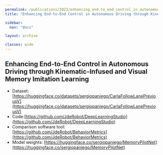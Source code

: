 ```yaml
---
permalink: /publications/2023/enhancing_end_to_end_control_in_autonomous_driving_through_kinematic_infused_and_visual_memory_imitation_learning
title: "Enhancing End-to-End Control in Autonomous Driving through Kinematic-Infused and Visual Memory Imitation Learning"

sidebar:
  nav: "docs"

layout: archive

classes: wide
---
```


## Enhancing End-to-End Control in Autonomous Driving through Kinematic-Infused and Visual Memory Imitation Learning

- Dataset: [https://huggingface.co/datasets/sergiopaniego/CarlaFollowLanePreviousV](https://huggingface.co/datasets/sergiopaniego/CarlaFollowLanePreviousV)
- Code:[https://github.com/JdeRobot/DeepLearningStudio](https://github.com/JdeRobot/DeepLearningStudio)
- Comparison software tool: [https://github.com/JdeRobot/BehaviorMetrics](https://github.com/JdeRobot/BehaviorMetrics)
- Model weights: [https://huggingface.co/sergiopaniego/MemoryPilotNet](https://huggingface.co/sergiopaniego/MemoryPilotNet)

